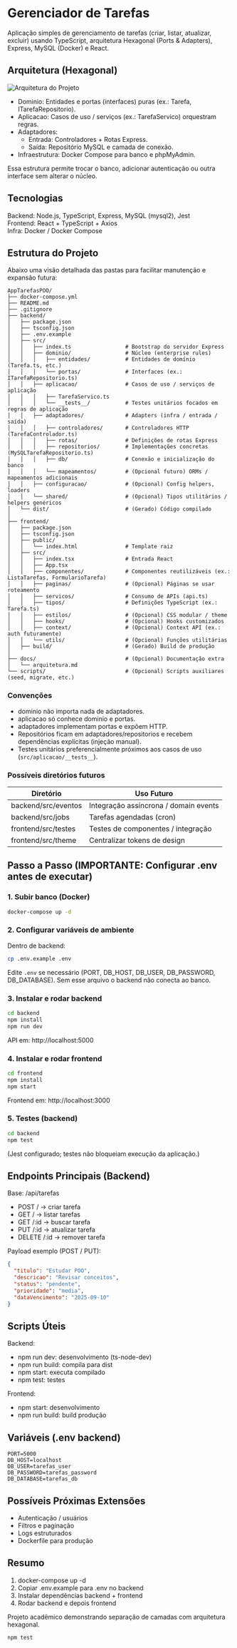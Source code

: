 # Gerenciador de Tarefas

Aplicação simples de gerenciamento de tarefas (criar, listar, atualizar, excluir) usando TypeScript, arquitetura Hexagonal (Ports & Adapters), Express, MySQL (Docker) e React.

## Arquitetura (Hexagonal)
![Arquitetura do Projeto](./Diagrama%20de%20arquitetura.png)
- Dominio: Entidades e portas (interfaces) puras (ex.: Tarefa, ITarefaRepositorio).
- Aplicacao: Casos de uso / serviços (ex.: TarefaServico) orquestram regras.
- Adaptadores:
  - Entrada: Controladores + Rotas Express.
  - Saída: Repositório MySQL e camada de conexão.
- Infraestrutura: Docker Compose para banco e phpMyAdmin.

Essa estrutura permite trocar o banco, adicionar autenticação ou outra interface sem alterar o núcleo.

## Tecnologias

Backend: Node.js, TypeScript, Express, MySQL (mysql2), Jest  
Frontend: React + TypeScript + Axios  
Infra: Docker / Docker Compose  

## Estrutura do Projeto

Abaixo uma visão detalhada das pastas para facilitar manutenção e expansão futura:

```
AppTarefasPOO/
├── docker-compose.yml
├── README.md
├── .gitignore
├── backend/
│   ├── package.json
│   ├── tsconfig.json
│   ├── .env.example
│   ├── src/
│   │   ├── index.ts                 # Bootstrap do servidor Express
│   │   ├── dominio/                 # Núcleo (enterprise rules)
│   │   │   ├── entidades/           # Entidades de domínio (Tarefa.ts, etc.)
│   │   │   └── portas/              # Interfaces (ex.: ITarefaRepositorio.ts)
│   │   ├── aplicacao/               # Casos de uso / serviços de aplicação
│   │   │   ├── TarefaServico.ts
│   │   │   └── __tests__/           # Testes unitários focados em regras de aplicação
│   │   ├── adaptadores/             # Adapters (infra / entrada / saída)
│   │   │   ├── controladores/       # Controladores HTTP (TarefaControlador.ts)
│   │   │   ├── rotas/               # Definições de rotas Express
│   │   │   ├── repositorios/        # Implementações concretas (MySQLTarefaRepositorio.ts)
│   │   │   ├── db/                  # Conexão e inicialização do banco
│   │   │   └── mapeamentos/         # (Opcional futuro) ORMs / mapeamentos adicionais
│   │   ├── configuracao/            # (Opcional) Config helpers, loaders
│   │   └── shared/                  # (Opcional) Tipos utilitários / helpers genéricos
│   └── dist/                        # (Gerado) Código compilado
│
├── frontend/
│   ├── package.json
│   ├── tsconfig.json
│   ├── public/
│   │   └── index.html               # Template raiz
│   ├── src/
│   │   ├── index.tsx                # Entrada React
│   │   ├── App.tsx
│   │   ├── componentes/             # Componentes reutilizáveis (ex.: ListaTarefas, FormularioTarefa)
│   │   ├── paginas/                 # (Opcional) Páginas se usar roteamento
│   │   ├── servicos/                # Consumo de APIs (api.ts)
│   │   ├── tipos/                   # Definições TypeScript (ex.: Tarefa.ts)
│   │   ├── estilos/                 # (Opcional) CSS modular / theme
│   │   ├── hooks/                   # (Opcional) Hooks customizados
│   │   ├── context/                 # (Opcional) Context API (ex.: auth futuramente)
│   │   └── utils/                   # (Opcional) Funções utilitárias
│   ├── build/                       # (Gerado) Build de produção
│
├── docs/                            # (Opcional) Documentação extra
│   └── arquitetura.md
└── scripts/                         # (Opcional) Scripts auxiliares (seed, migrate, etc.)
```

### Convenções

- dominio não importa nada de adaptadores.
- aplicacao só conhece dominio e portas.
- adaptadores implementam portas e expõem HTTP.
- Repositórios ficam em adaptadores/repositorios e recebem dependências explícitas (injeção manual).
- Testes unitários preferencialmente próximos aos casos de uso (`src/aplicacao/__tests__`).

### Possíveis diretórios futuros

| Diretório            | Uso Futuro                                                        |
|----------------------|-------------------------------------------------------------------|
| backend/src/eventos  | Integração assíncrona / domain events                             |
| backend/src/jobs     | Tarefas agendadas (cron)                                          |
| frontend/src/testes  | Testes de componentes / integração                                |
| frontend/src/theme   | Centralizar tokens de design                                     |

## Passo a Passo (IMPORTANTE: Configurar .env antes de executar)

### 1. Subir banco (Docker)

```bash
docker-compose up -d
```

### 2. Configurar variáveis de ambiente

Dentro de backend:

```bash
cp .env.example .env
```

Edite `.env` se necessário (PORT, DB_HOST, DB_USER, DB_PASSWORD, DB_DATABASE). Sem esse arquivo o backend não conecta ao banco.

### 3. Instalar e rodar backend

```bash
cd backend
npm install
npm run dev
```

API em: http://localhost:5000

### 4. Instalar e rodar frontend

```bash
cd frontend
npm install
npm start
```

Frontend em: http://localhost:3000

### 5. Testes (backend)

```bash
cd backend
npm test
```

(Jest configurado; testes não bloqueiam execução da aplicação.)

## Endpoints Principais (Backend)

Base: /api/tarefas  
- POST /  -> criar tarefa  
- GET /   -> listar tarefas  
- GET /:id -> buscar tarefa  
- PUT /:id -> atualizar tarefa  
- DELETE /:id -> remover tarefa  

Payload exemplo (POST / PUT):
```json
{
  "titulo": "Estudar POO",
  "descricao": "Revisar conceitos",
  "status": "pendente",
  "prioridade": "media",
  "dataVencimento": "2025-09-10"
}
```

## Scripts Úteis

Backend:
- npm run dev: desenvolvimento (ts-node-dev)
- npm run build: compila para dist
- npm start: executa compilado
- npm test: testes

Frontend:
- npm start: desenvolvimento
- npm run build: build produção

## Variáveis (.env backend)

```
PORT=5000
DB_HOST=localhost
DB_USER=tarefas_user
DB_PASSWORD=tarefas_password
DB_DATABASE=tarefas_db
```

## Possíveis Próximas Extensões

- Autenticação / usuários
- Filtros e paginação
- Logs estruturados
- Dockerfile para produção

## Resumo

1. docker-compose up -d  
2. Copiar .env.example para .env no backend  
3. Instalar dependências backend + frontend  
4. Rodar backend e depois frontend  

Projeto acadêmico demonstrando separação de camadas com arquitetura hexagonal.
  ```
  npm test
  ```

